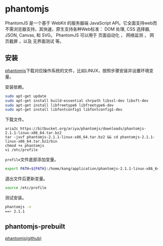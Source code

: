 # phantomjs

PhantomJS 是一个基于 WebKit 的服务器端 JavaScript API。它全面支持web而不需浏览器支持，其快速，原生支持各种Web标准： DOM 处理, CSS 选择器, JSON, Canvas, 和 SVG。 PhantomJS 可以用于 页面自动化 ， 网络监测 ， 网页截屏 ，以及 无界面测试 等。


## 安装

[phantomjs](http://phantomjs.org/)下载对应操作系统的文件，比如LINUX，按照步骤安装并设置环境变量。

安装依赖。

```bash
sudo apt-get update
sudo apt-get install build-essential chrpath libssl-dev libxft-dev
sudo apt-get install libfreetype6 libfreetype6-dev
sudo apt-get install libfontconfig1 libfontconfig1-dev
```
下载文件。

```shell
aria2c https://bitbucket.org/ariya/phantomjs/downloads/phantomjs-2.1.1-linux-x86_64.tar.bz2
tar -jxvf phantomjs-2.1.1-linux-x86_64.tar.bz2 && cd phantomjs-2.1.1-linux-x86_64.tar.bz2/bin
chmod +x phantomjs
vi /etc/profile
```

`profile`文件底部添加变量。

```sh
export PATH=${PATH}:/home/kang/application/phantomjs-2.1.1-linux-x86_64/bin/
```
退出文件后更新变量。

```bash
source /etc/profile
```

测试安装。

```bash
phantomjs -v
==> 2.1.1
```
## phantomjs-prebuilt

[phantomjs(github)](https://github.com/ariya/phantomjs)
